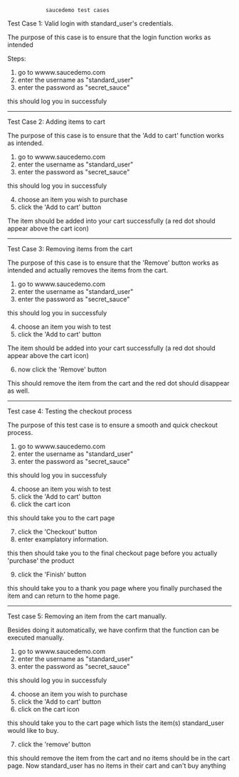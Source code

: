                 saucedemo test cases

Test Case 1: Valid login with standard_user's credentials.

The purpose of this case is to ensure that the login function works as intended

Steps:
1) go to wwww.saucedemo.com
2) enter the username as "standard_user"
3) enter the password as "secret_sauce"

this should log you in successfuly

------------------------------------------------------------------

Test Case 2: Adding items to cart

The purpose of this case is to ensure that the 'Add to cart' function works as intended.

1) go to wwww.saucedemo.com
2) enter the username as "standard_user"
3) enter the password as "secret_sauce"

this should log you in successfuly

4) choose an item you wish to purchase
5) click the 'Add to cart' button

The item should be added into your cart successfully (a red dot should appear above the cart icon)

------------------------------------------------------------------

Test Case 3: Removing items from the cart

The purpose of this case is to ensure that the 'Remove' button works as intended and actually removes the items from the cart.

1) go to wwww.saucedemo.com
2) enter the username as "standard_user"
3) enter the password as "secret_sauce"

this should log you in successfuly

4) choose an item you wish to test
5) click the 'Add to cart' button

The item should be added into your cart successfully (a red dot should appear above the cart icon)

6) now click the 'Remove' button

This should remove the item from the cart and the red dot should disappear as well.

------------------------------------------------------------------

Test case 4: Testing the checkout process

The purpose of this test case is to ensure a smooth and quick checkout process.

1) go to wwww.saucedemo.com
2) enter the username as "standard_user"
3) enter the password as "secret_sauce"

this should log you in successfuly

4) choose an item you wish to test
5) click the 'Add to cart' button
6) click the cart icon 

this should take you to the cart page

7) click the 'Checkout' button
8) enter examplatory information.

this then should take you to the final checkout page before you actually 'purchase' the product

9) click the 'Finish' button

this should take you to a thank you page where you finally purchased the item and can return to the home page.

------------------------------------------------------------------

Test case 5: Removing an item from the cart manually.

Besides doing it automatically, we have confirm that the function can be executed manually.

1) go to wwww.saucedemo.com
2) enter the username as "standard_user"
3) enter the password as "secret_sauce"

this should log you in successfuly

4) choose an item you wish to purchase
5) click the 'Add to cart' button
6) click on the cart icon

this should take you to the cart page which lists the item(s) 
standard_user would like to buy.

7) click the 'remove' button

this should remove the item from the cart and no items should be in the cart page. Now standard_user has no items in their cart and can't buy anything